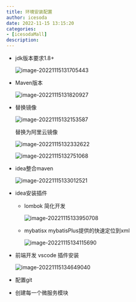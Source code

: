 ```yaml
---
title: 环境安装配置
author: icesoda
date: 2022-11-15 13:15:20
categories:
- [icesodaMall]
description:
---
```


- jdk版本要求1.8+

  ![image-20221115131705443](https://cdn.jsdelivr.net/gh/icesoda105/PicgoWorkspace/img/image-20221115131705443.png)

- Maven版本

  ![image-20221115131820927](https://cdn.jsdelivr.net/gh/icesoda105/PicgoWorkspace/img/image-20221115131820927.png)

- 替换镜像

  ![image-20221115132153587](https://cdn.jsdelivr.net/gh/icesoda105/PicgoWorkspace/img/image-20221115132153587.png)

  替换为阿里云镜像

  ![image-20221115132332622](https://cdn.jsdelivr.net/gh/icesoda105/PicgoWorkspace/img/image-20221115132332622.png)

  ![image-20221115132751068](https://cdn.jsdelivr.net/gh/icesoda105/PicgoWorkspace/img/image-20221115132751068.png)

- idea整合maven

  ![image-20221115133012521](https://cdn.jsdelivr.net/gh/icesoda105/PicgoWorkspace/img/image-20221115133012521.png)

- idea安装插件

  - lombok 简化开发

    ![image-20221115133950708](https://cdn.jsdelivr.net/gh/icesoda105/PicgoWorkspace/img/image-20221115133950708.png)

  - mybatisx mybatisPlus提供的快速定位到xml

    ![image-20221115134115690](https://cdn.jsdelivr.net/gh/icesoda105/PicgoWorkspace/img/image-20221115134115690.png)

- 前端开发 vscode 插件安装

  ![image-20221115134649040](https://cdn.jsdelivr.net/gh/icesoda105/PicgoWorkspace/img/image-20221115134649040.png)

- 配置git

- 创建每一个微服务模块